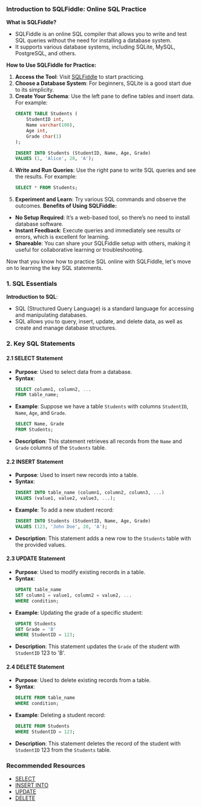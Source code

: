 ### Introduction to SQLFiddle: Online SQL Practice

**What is SQLFiddle?**
- SQLFiddle is an online SQL compiler that allows you to write and test SQL queries without the need for installing a database system.
- It supports various database systems, including SQLite, MySQL, PostgreSQL, and others.

**How to Use SQLFiddle for Practice:**
1. **Access the Tool**: Visit [SQLFiddle](https://sqlfiddle.com/sqlite/online-compiler) to start practicing.
2. **Choose a Database System**: For beginners, SQLite is a good start due to its simplicity.
3. **Create Your Schema**: Use the left pane to define tables and insert data. For example:
   ```sql
   CREATE TABLE Students (
       StudentID int,
       Name varchar(100),
       Age int,
       Grade char(1)
   );

   INSERT INTO Students (StudentID, Name, Age, Grade) 
   VALUES (1, 'Alice', 20, 'A');
   ```
4. **Write and Run Queries**: Use the right pane to write SQL queries and see the results. For example:
   ```sql
   SELECT * FROM Students;
   ```
5. **Experiment and Learn**: Try various SQL commands and observe the outcomes.
**Benefits of Using SQLFiddle:**
- **No Setup Required**: It’s a web-based tool, so there’s no need to install database software.
- **Instant Feedback**: Execute queries and immediately see results or errors, which is excellent for learning.
- **Shareable**: You can share your SQLFiddle setup with others, making it useful for collaborative learning or troubleshooting.

Now that you know how to practice SQL online with SQLFiddle, let's move on to learning the key SQL statements.

### 1. SQL Essentials
**Introduction to SQL**:
- SQL (Structured Query Language) is a standard language for accessing and manipulating databases.
- SQL allows you to query, insert, update, and delete data, as well as create and manage database structures.

### 2. Key SQL Statements
#### 2.1 SELECT Statement
- **Purpose**: Used to select data from a database.
- **Syntax**:
  ```sql
  SELECT column1, column2, ...
  FROM table_name;
  ```
- **Example**: Suppose we have a table `Students` with columns `StudentID`, `Name`, `Age`, and `Grade`.
  ```sql
  SELECT Name, Grade
  FROM Students;
  ```
- **Description**: This statement retrieves all records from the `Name` and `Grade` columns of the `Students` table.

#### 2.2 INSERT Statement
- **Purpose**: Used to insert new records into a table.
- **Syntax**:
  ```sql
  INSERT INTO table_name (column1, column2, column3, ...)
  VALUES (value1, value2, value3, ...);
  ```
- **Example**: To add a new student record:
  ```sql
  INSERT INTO Students (StudentID, Name, Age, Grade)
  VALUES (123, 'John Doe', 20, 'A');
  ```
- **Description**: This statement adds a new row to the `Students` table with the provided values.

#### 2.3 UPDATE Statement
- **Purpose**: Used to modify existing records in a table.
- **Syntax**:
  ```sql
  UPDATE table_name
  SET column1 = value1, column2 = value2, ...
  WHERE condition;
  ```
- **Example**: Updating the grade of a specific student:
  ```sql
  UPDATE Students
  SET Grade = 'B'
  WHERE StudentID = 123;
  ```
- **Description**: This statement updates the `Grade` of the student with `StudentID` 123 to 'B'.

#### 2.4 DELETE Statement
- **Purpose**: Used to delete existing records from a table.
- **Syntax**:
  ```sql
  DELETE FROM table_name
  WHERE condition;
  ```
- **Example**: Deleting a student record:
  ```sql
  DELETE FROM Students
  WHERE StudentID = 123;
  ```
- **Description**: This statement deletes the record of the student with `StudentID` 123 from the `Students` table.

### Recommended Resources
- [SELECT](https://www.w3schools.com/sql/sql_select.asp)
- [INSERT INTO](https://www.w3schools.com/sql/sql_insert.asp)
- [UPDATE](https://www.w3schools.com/sql/sql_update.asp)
- [DELETE](https://www.w3schools.com/sql/sql_delete.asp)
